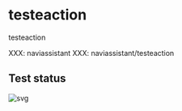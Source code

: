 # testeaction
testeaction

XXX: naviassistant
XXX: naviassistant/testeaction

## Test status

![svg](https://mlops.macielvidal.com/webhook/svg/25-2/naviassistant/testeaction)
